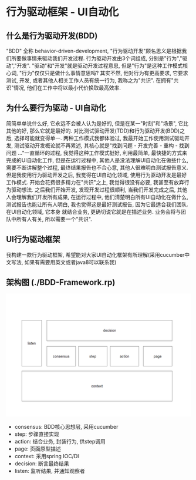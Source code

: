行为驱动框架 - UI自动化
==========================

什么是行为驱动开发(BDD)
-----------------------------
"BDD" 全称 behavior-driven-development, "行为驱动开发"顾名思义是根据我们所要做事情来驱动我们开发过程. 行为驱动开发由3个词组成, 分别是"行为","驱动","开发". "驱动"和"开发"就是驱动开发过程意思, 但是"行为"是这种工作模式核心词, "行为"仅仅只是做什么事情意思吗? 其实不然, 他对行为有更高要求, 它要求测试, 开发, 或者其他人相关工作人员有统一行为, 我称之为"共识". 在拥有"共识"情况, 他们在工作中将以最小代价换取最高效率.

为什么要行为驱动 - UI自动化
-----------------------------
简简单单说什么好, 它永远不会被人认为是好的, 但是在某一"时刻"和"场景", 它比其他的好, 那么它就是最好的. 对比测试驱动开发(TDD)和行为驱动开发(BDD)之后, 选择可能就变得单一.
两种工作模式我都体验过, 我最开始工作使用测试驱动开发, 测试驱动开发概论就不再累述, 其核心就是"找到问题 - 开发完善 - 重构 - 找到问题 ..."一直循环的过程, 我觉得这种工作模式挺好, 利用最简单, 最快捷的方式来完成的UI自动化工作, 但是在运行过程中, 其他人是没法理解UI自动化在做些什么, 需要不断讲解整个过程, 最终结果报告也不合心意, 其他人很难明白测试报告意义. 但是我使用行为驱动开发之后, 我觉得在UI自动化领域, 使用行为驱动开发是最好工作模式. 开始会花费很多精力在"共识"之上, 我觉得很没有必要, 我甚至有放弃行为驱动想法. 之后我们开始开发, 发现开发过程很顺利, 当我们开发完成之后, 其他人会理解我们开发所有成果, 在运行过程中, 他们清楚明白所有UI自动化在做什么, 测试报告也能让所有人明白, 我也觉得这是最好测试报告, 因为它最适合我们团队.
在UI自动化领域, 它本身 
就结合业务, 更确切说它就是在描述业务. 业务会将与团队中所有人有关, 所以需要一个"共识". 

UI行为驱动框架
-----------------------------
我构建一款行为驱动框架, 希望能对大家UI自动化框架有所理解(采用cucumber中文写法, 如果有需要用英文或者java8可以联系我) 

架构图 (./BDD-Framework.rp)
-----------------------------
![BDD-Framework](./bdd-framework.png)

- consensus: BDD核心思想层, 采用cucumber
- step: 步骤直接实现
- action: 结合业务, 封装行为, 供step调用
- page: 页面原型描述
- context: 采用spring IOC/DI
- decision: 断言最终结果
- listen: 监听结果, 并通知观察者

 